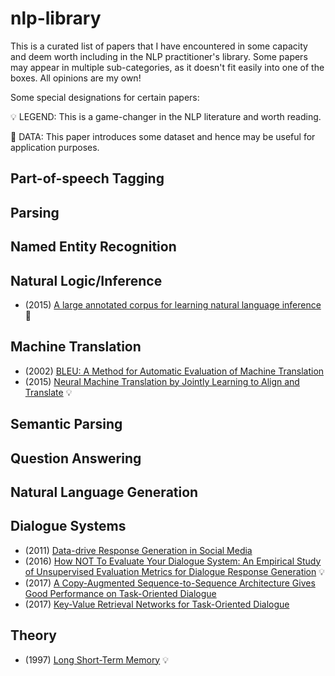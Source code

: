 # nlp-library
This is a curated list of papers that I have encountered in some capacity and deem worth including in the NLP practitioner's library. Some papers may appear in multiple sub-categories, as it doesn't fit easily into one of the boxes. All opinions are my own! 

Some special designations for certain papers:

:bulb: LEGEND: This is a game-changer in the NLP literature and worth reading.

:vhs: DATA: This paper introduces some dataset and hence may be useful for application purposes.


## Part-of-speech Tagging

## Parsing

## Named Entity Recognition

## Natural Logic/Inference
* (2015) [A large annotated corpus for learning natural language inference](http://nlp.stanford.edu/pubs/snli_paper.pdf) :vhs:

## Machine Translation
* (2002) [BLEU: A Method for Automatic Evaluation of Machine Translation](www.aclweb.org/anthology/P02-1040.pdf)
* (2015) [Neural Machine Translation by Jointly Learning to Align and Translate](https://arxiv.org/abs/1409.0473) :bulb:

## Semantic Parsing

## Question Answering

## Natural Language Generation

## Dialogue Systems
* (2011) [Data-drive Response Generation in Social Media](http://dl.acm.org/citation.cfm?id=2145500)
* (2016) [How NOT To Evaluate Your Dialogue System: An Empirical Study of Unsupervised Evaluation Metrics for Dialogue Response Generation](https://arxiv.org/abs/1603.08023) :bulb:
* (2017) [A Copy-Augmented Sequence-to-Sequence Architecture Gives Good Performance on Task-Oriented Dialogue](https://arxiv.org/abs/1701.04024)
* (2017) [Key-Value Retrieval Networks for Task-Oriented Dialogue](https://arxiv.org/abs/1705.05414)

## Theory
* (1997) [Long Short-Term Memory](www.bioinf.jku.at/publications/older/2604.pdf) :bulb:
